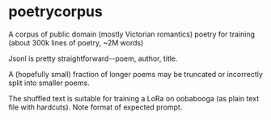# poetrycorpus
A corpus of public domain (mostly Victorian romantics) poetry for training (about 300k lines of poetry, ~2M words) 

Jsonl is pretty straightforward--poem, author, title.

A (hopefully small) fraction of longer poems may be truncated or incorrectly split into smaller poems.

The shuffled text is suitable for training a LoRa on oobabooga (as plain text file with hardcuts).  Note format of expected prompt.
